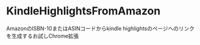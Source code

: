 KindleHighlightsFromAmazon
==========================
AmazonのISBN-10またはASINコードからkindle highlightsのページへのリンクを生成するお試しChrome拡張
